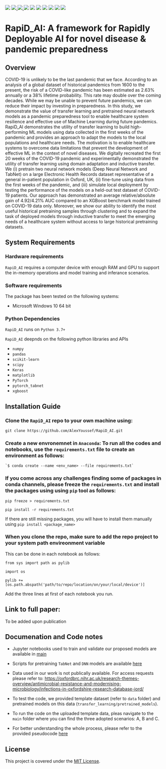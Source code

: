 <a href="https://anaconda.org/"><img src="https://img.shields.io/static/v1?label=win-64&message=Anaconda.org&color=lightgreen&link=https://anaconda.org/"/></a>
<a href="https://github.com/AlexYoussef/RapiD_AI/blob/main/LICENSE"><img src="https://img.shields.io/static/v1?label=LICENSE&message=MIT&color=informational&link=https://github.com/AlexYoussef/RapiD_AI/blob/main/LICENSE"/>
<a href="https://keras.io/getting_started/"><img src="https://img.shields.io/static/v1?label=TensorFlow&message=Keras v2.6.0 &color=red&link=https://keras.io/getting_started/"/>
<a href="https://scikit-learn.org/stable/index.html"><img src="https://img.shields.io/static/v1?label=scikit-learn&message=v0.24.2&color=blue&link=https://scikit-learn.org/stable/index.html" /></a>
<a href="https://pandas.pydata.org/"><img src="https://img.shields.io/static/v1?label=pandas&message=v1.1.3.0&color=blueviolet&link=https://pandas.pydata.org/"/></a>
<a href="https://scipy.org/"><img src="https://img.shields.io/static/v1?label=SciPy&message=v1.5.2&color=informational&link=https://scipy.org/"/></a>
<a href="https://matplotlib.org/"><img src="https://img.shields.io/static/v1?label=Matplotlib&message=v3.2.1&color=yellow&link=https://matplotlib.org/"/></a>
<a href="https://pytorch.org/get-started/locally/"><img src="https://img.shields.io/static/v1?label=PyTorch&message=v1.12.1&color=red&link=https://pytorch.org/get-started/locally/"/></a>
<a href="https://pypi.org/project/pytorch-tabnet/"><img src="https://img.shields.io/static/v1?label=pytorch_tabnet&message=v4.0&color=red&link=https://pypi.org/project/pytorch-tabnet/"/></a>
<a href="https://xgboost.readthedocs.io/en/latest/index.html"><img src="https://img.shields.io/static/v1?label=xgboost&message=v1.6.2&color=9cf&link=https://xgboost.readthedocs.io/en/latest/index.html"/></a>
 
# RapiD_AI: A framework for Rapidly Deployable AI for novel disease \& pandemic preparedness

## Overview
COVID-19 is unlikely to be the last pandemic that we face. According to an analysis of a global dataset of historical pandemics from 1600 to the present, the risk of a COVID-like pandemic has been estimated as 2.63\% annually or a 38\% lifetime probability. This rate may double over the coming decades. While we may be unable to prevent future pandemics, we can reduce their impact by investing in preparedness. In this study, we demonstrate the value of transfer learning and pretrained neural network models as a pandemic preparedness tool to enable healthcare system resilience and effective use of Machine Learning during future pandemics. RapiD\_AI demonstrates the utility of transfer learning to build high-performing ML models using data collected in the first weeks of the pandemic and provides an approach to adapt the models to the local populations and healthcare needs. The motivation is to enable healthcare systems to overcome data limitations that prevent the development of effective ML in the context of novel diseases. We digitally recreated the first 20 weeks of the COVID-19 pandemic and experimentally demonstrated the utility of transfer learning using domain adaptation and inductive transfer. We (i) pretrain two neural network models (Deep Neural Network and TabNet) on a large Electronic Health Records dataset representative of a general in-patient population in Oxford, UK, (ii) fine-tune using data from the first weeks of the pandemic, and (iii) simulate local deployment by testing the performance of the models on a held-out test dataset of COVID-19 patients. Our approach has demonstrated an average relative/absolute gain of 4.92/4.21\% AUC compared to an XGBoost benchmark model trained on COVID-19 data only. Moreover, we show our ability to identify the most useful historical pretraining samples through clustering and to expand the task of deployed models through inductive transfer to meet the emerging needs of a healthcare system without access to large historical pretraining datasets.

## System Requirements
 ### Hardware requirements
   `RapiD_AI` requires a computer device with enough RAM and GPU to support the in-memory operations and model training and inferance scenarios.
 ### Software requirements
  The package has been tested on the following systems:
   * Microsoft Windows 10 64 bit
 ### Python Dependencies
 `RapiD_AI` runs on `Python 3.7+`
 
 `RapiD_AI` deepnds on the following python libraries and APIs 
   * `numpy`
   * `pandas`
   * `scikit-learn`
   * `scipy`
   * `Keras`
   * `matplotlib`
   * `PyTorch`
   * `pytorch_tabnet`
   * `xgboost`
 

## Installation Guide
### Clone the `RapiD_AI` repo to your own machine using:
   `git clone https://github.com/AlexYoussef/RapiD_AI.git`
### Create a new envronemnet in `Anaconda`: To run all the codes and notebooks, use the `requirements.txt` file to create an environment as follows:
    `$ conda create --name <env_name> --file requirements.txt`

### If you come across any challenges finding some of packages in conda channels, please freeze the `requirements.txt` and install the packages using using `pip` tool as follows:
 
`pip freeze > requirements.txt`
 
`pip install -r requirements.txt`
 
If there are still missing packages, you will have to install them manually using `pip install <package_name>`

### When you clone the repo, make sure to add the repo project to your system path envireonment variable
  This can be done in each notebook as follows:
 
  `from sys import path as pylib`
 
 `import os`
 
 `pylib += [os.path.abspath('path/to/repo/location/on/your/local/device')]`

 Add the three lines at first of each notebook you run.
 
## Link to full paper:
   To be added upon publication

##  Documenation and Code notes
- Jupyter notebooks used to train and validate our proposed models are available in [main](main/)
- Scripts for pretraining `TabNet` and `DNN` models are  available [here](transfer_learning/) 
- Data used in our work is not publically available. For access requests please refer to: https://oxfordbrc.nihr.ac.uk/research-themes-overview/antimicrobial-resistance-and-modernising-microbiology/infections-in-oxfordshire-research-database-iord/

- To test the code, we provided template dataset (refer to `data` folder) and pretrained models on this data (`transfer_learning/pretrained_models`).  
- To run the code on the uploaded template data, pleas navigate to the `main` folder where you can find the three adopted scenarios: A, B and C.
- For better understanding the whole process, please refer to the provided pseudocode [here](https://github.com/AlexYoussef/RapiD_AI/blob/main/RapiD_AI%20PSEUDOCODE.txt)

## License
This project is covered under the [MIT License](https://github.com/AlexYoussef/RapiD_AI/blob/main/LICENSE).

